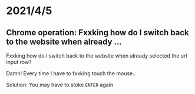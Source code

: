 # 2021/4/5
## Chrome operation: Fxxking how do I switch back to the website when already ...
Fxxking how do I switch back to the website when already selected the url input row?

Damn! Every time I have to fxxking touch the mouse..

Solution: You may have to stoke `ENTER` again 